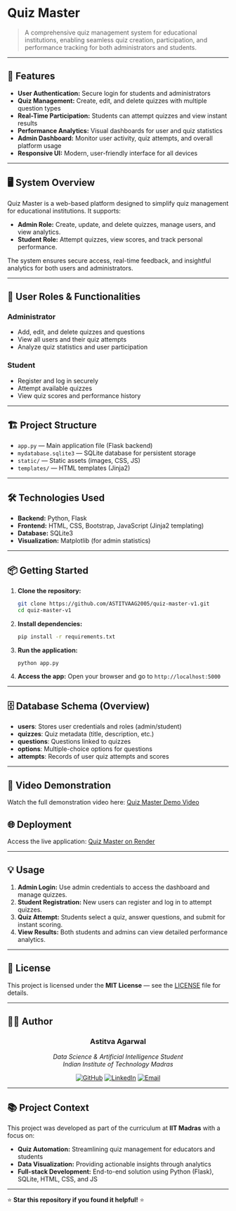 # Quiz Master

> A comprehensive quiz management system for educational institutions, enabling seamless quiz creation, participation, and performance tracking for both administrators and students.

---

## 🚀 Features

- **User Authentication:** Secure login for students and administrators
- **Quiz Management:** Create, edit, and delete quizzes with multiple question types
- **Real-Time Participation:** Students can attempt quizzes and view instant results
- **Performance Analytics:** Visual dashboards for user and quiz statistics
- **Admin Dashboard:** Monitor user activity, quiz attempts, and overall platform usage
- **Responsive UI:** Modern, user-friendly interface for all devices

---

## 🖥️ System Overview

Quiz Master is a web-based platform designed to simplify quiz management for educational institutions. It supports:

- **Admin Role:** Create, update, and delete quizzes, manage users, and view analytics.
- **Student Role:** Attempt quizzes, view scores, and track personal performance.

The system ensures secure access, real-time feedback, and insightful analytics for both users and administrators.

---

## 👤 User Roles & Functionalities

### Administrator
- Add, edit, and delete quizzes and questions
- View all users and their quiz attempts
- Analyze quiz statistics and user participation

### Student
- Register and log in securely
- Attempt available quizzes
- View quiz scores and performance history

---

## 🏗️ Project Structure

- `app.py` — Main application file (Flask backend)
- `mydatabase.sqlite3` — SQLite database for persistent storage
- `static/` — Static assets (images, CSS, JS)
- `templates/` — HTML templates (Jinja2)

---

## 🛠️ Technologies Used

- **Backend:** Python, Flask
- **Frontend:** HTML, CSS, Bootstrap, JavaScript (Jinja2 templating)
- **Database:** SQLite3
- **Visualization:** Matplotlib (for admin statistics)

---

## 📦 Getting Started

1. **Clone the repository:**
	```sh
	git clone https://github.com/ASTITVAAG2005/quiz-master-v1.git
	cd quiz-master-v1
	```
2. **Install dependencies:**
	```sh
	pip install -r requirements.txt
	```
3. **Run the application:**
	```sh
	python app.py
	```
4. **Access the app:**
	Open your browser and go to `http://localhost:5000`

---

## 🗄️ Database Schema (Overview)

- **users**: Stores user credentials and roles (admin/student)
- **quizzes**: Quiz metadata (title, description, etc.)
- **questions**: Questions linked to quizzes
- **options**: Multiple-choice options for questions
- **attempts**: Records of user quiz attempts and scores

---


## 🎥 Video Demonstration

Watch the full demonstration video here: [Quiz Master Demo Video](https://drive.google.com/file/d/1_bpgExCgXbCF99s3IpkwAH2EgjVRhacA/view)

## 🌐 Deployment

Access the live application: [Quiz Master on Render](https://quiz-master-v1-x1at.onrender.com/)

---

## 💡 Usage

1. **Admin Login:** Use admin credentials to access the dashboard and manage quizzes.
2. **Student Registration:** New users can register and log in to attempt quizzes.
3. **Quiz Attempt:** Students select a quiz, answer questions, and submit for instant scoring.
4. **View Results:** Both students and admins can view detailed performance analytics.

---

## 📝 License

This project is licensed under the **MIT License** — see the [LICENSE](LICENSE) file for details.

---

## 👨‍💻 Author

<div align="center">

### **Astitva Agarwal**
*Data Science & Artificial Intelligence Student*  
*Indian Institute of Technology Madras*

[![GitHub](https://img.shields.io/badge/GitHub-181717?style=flat&logo=github&logoColor=white)](https://github.com/ASTITVAAG2005)
[![LinkedIn](https://img.shields.io/badge/LinkedIn-0A66C2?style=flat&logo=linkedin&logoColor=white)](https://www.linkedin.com/in/astitva-agarwal-b587422a6)
[![Email](https://img.shields.io/badge/Email-EA4335?style=flat&logo=gmail&logoColor=white)](mailto:astitvaag2005@gmail.com)

</div>

---

## 📚 Project Context

This project was developed as part of the curriculum at **IIT Madras** with a focus on:

- **Quiz Automation:** Streamlining quiz management for educators and students
- **Data Visualization:** Providing actionable insights through analytics
- **Full-stack Development:** End-to-end solution using Python (Flask), SQLite, HTML, CSS, and JS

---

⭐ **Star this repository if you found it helpful!** ⭐

